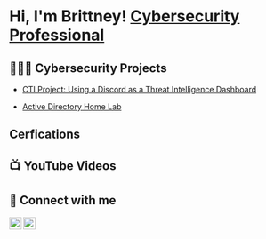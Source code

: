 <h1>Hi, I'm Brittney!  <a href="https://www.linkedin.com/in/brittney-lightfoot/">Cybersecurity Professional</a>
<h2>👩🏾‍💻 Cybersecurity Projects</h2>

  - [CTI Project: Using a Discord as a Threat Intelligence Dashboard](https://github.com/laburl1/Algorithms-Practice)

  - [Active Directory Home Lab](https://github.com/laburl4chan-Image-Analysis-Middleware-C964) <b><i> </b></i>

<h2> Cerfications <h2>


<h2>📺 YouTube Videos</h2>



<h2> 🤳 Connect with me</h2>

[<img align="left" alt="BrittneyLightfoot | YouTube" width="22px" src="https://cdn.jsdelivr.net/npm/simple-icons@v3/icons/youtube.svg" />][youtube]
[<img align="left" alt="Brittney-Lightfoot | LinkedIn" width="22px" src="https://cdn.jsdelivr.net/npm/simple-icons@v3/icons/linkedin.svg" />][linkedin]


[twitter]: https://twitter.com/joshmadakor
[youtube]: https://www.youtube.com/c/joshmadakor
[instagram]: https://www.instagram.com/joshmadakor/
[linkedin]: https://linkedin.com/in/joshmadakor

<!--
**joshmadakor1/joshmadakor1** is a ✨ _special_ ✨ repository because its `README.md` (this file) appears on your GitHub profile.

Here are some ideas to get you started:

- 🔭 I’m currently working on ...
- 🌱 I’m currently learning ...
- 👯 I’m looking to collaborate on ...
- 🤔 I’m looking for help with ...
- 💬 Ask me about ...
- 📫 How to reach me: ...
- 😄 Pronouns: ...
- ⚡ Fun fact: ...
-->
